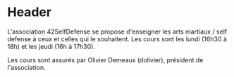 <!-- TITLE: 42 Selfdefense -->
<!-- SUBTITLE: A quick summary of 42 Selfdefense -->

# Header

L'association 42SelfDefense se propose d'enseigner les arts martiaux / self defense à ceux et celles qui le souhaitent.
Les cours sont les lundi (16h30 à 18h) et les jeudi (16h à 17h30).

Les cours sont assurés par Olivier Demeaux (dolivier), président de l'association.


